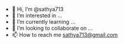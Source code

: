 - 👋 Hi, I’m @sathya713
- 👀 I’m interested in ...
- 🌱 I’m currently learning ...
- 💞️ I’m looking to collaborate on ...
- 📫 How to reach me sathya713@gmail.com

<!---
sathya713/sathya713 is a ✨ special ✨ repository because its `README.md` (this file) appears on your GitHub profile.
You can click the Preview link to take a look at your changes.
--->
